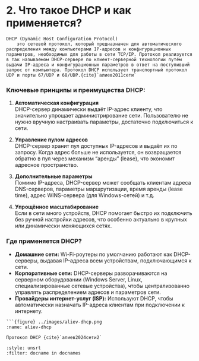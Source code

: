 # 2. Что такое DHCP и как применяется?

```{glossary}
DHCP (Dynamic Host Configuration Protocol)
    это сетевой протокол, который предназначен для автоматического распределения между компьютерами IP-адресов и конфигурационных параметров, необходимых для работы в сети TCP/IP. Протокол реализуется в так называемом DHCP-сервере по клиент-серверной технологии путём выдачи IP-адреса и конфигурационных параметров в ответ на поступивший запрос от компьютера. Протокол DHCP использует транспортный протокол UDP и порты 67/UDP и 68/UDP.{cite}`алиев2011сети`
```
### Ключевые принципы и преимущества DHCP:

1. **Автоматическая конфигурация**  
   DHCP-сервер динамически выдаёт IP-адрес клиенту, что значительно упрощает администрирование сети. Пользователю не нужно вручную настраивать параметры, достаточно подключиться к сети.

2. **Управление пулом адресов**  
   DHCP-сервер хранит пул доступных IP-адресов и выдаёт их по запросу. Когда адрес больше не используется, он возвращается обратно в пул через механизм “аренды” (lease), что экономит адресное пространство.

3. **Дополнительные параметры**  
   Помимо IP-адреса, DHCP-сервер может сообщать клиентам адреса DNS-серверов, параметры маршрутизации, время аренды (lease time), адрес WINS-сервера (для Windows-сетей) и т.д.

4. **Упрощённое масштабирование**  
   Если в сети много устройств, DHCP помогает быстро их подключить без ручной настройки адресов, что особенно актуально в крупных или динамически меняющихся сетях.

### Где применяется DHCP?

- **Домашние сети:** Wi-Fi-роутеры по умолчанию работают как DHCP-серверы, выдавая IP-адреса всем устройствам, подключающимся к сети.
- **Корпоративные сети:** DHCP-серверы разворачиваются на серверном оборудовании (Windows Server, Linux, специализированные сетевые устройства), чтобы централизованно управлять распределением адресов и параметров сети.
- **Провайдеры интернет-услуг (ISP):** Используют DHCP, чтобы автоматически назначать IP-адреса клиентам при подключении к интернету.

```{dropdown} Алиев, 2024
```{figure} ../images/aliev-dhcp.png
:name: aliev-dhcp

Протокол DHCP {cite}`алиев2024сети2`
```


```{bibliography}
:style: unsrt
:filter: docname in docnames
```